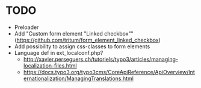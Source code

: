 # TODO
* Preloader
* Add "Custom form element "Linked checkbox"" (https://github.com/tritum/form_element_linked_checkbox)
* Add possibility to assign css-classes to form elements
* Language def in ext_localconf.php? 
  * http://xavier.perseguers.ch/tutoriels/typo3/articles/managing-localization-files.html
  * https://docs.typo3.org/typo3cms/CoreApiReference/ApiOverview/Internationalization/ManagingTranslations.html

